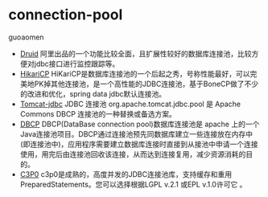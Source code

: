 # connection-pool
guoaomen


* [Druid](https://github.com/alibaba/druid/wiki/%E9%A6%96%E9%A1%B5)
阿里出品的一个功能比较全面，且扩展性较好的数据库连接池，比较方便对jdbc接口进行监控跟踪等。
* [HikariCP](https://github.com/brettwooldridge/HikariCP)
HiKariCP是数据库连接池的一个后起之秀，号称性能最好，可以完美地PK掉其他连接池，是一个高性能的JDBC连接池，基于BoneCP做了不少的改进和优化，spring data jdbc默认连接池。
* [Tomcat-jdbc](https://tomcat.apache.org/tomcat-7.0-doc/jdbc-pool.html)
JDBC 连接池 org.apache.tomcat.jdbc.pool 是 Apache Commons DBCP 连接池的一种替换或备选方案。
* [DBCP](https://commons.apache.org/dbcp/configuration.html)
DBCP(DataBase connection pool)数据库连接池是 apache 上的一个Java连接池项目。DBCP通过连接池预先同数据库建立一些连接放在内存中(即连接池中)，应用程序需要建立数据库连接时直接到从接池中申请一个连接使用，用完后由连接池回收该连接，从而达到连接复用，减少资源消耗的目的。
* [C3P0](https://www.mchange.com/projects/c3p0/)
c3p0是成熟的，高度并发的JDBC连接池库，支持缓存和重用PreparedStatements。您可以选择根据LGPL v.2.1 或EPL v.1.0许可它 。
